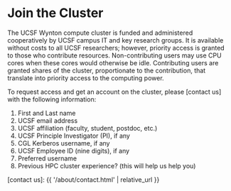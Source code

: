 # Join the Cluster

The UCSF Wynton compute cluster is funded and administered cooperatively by UCSF campus IT and key research groups.  It is available without costs to all UCSF researchers; however, priority access is granted to those who contribute resources.  Non-contributing users may use CPU cores when these cores would otherwise be idle.  Contributing users are granted shares of the cluster, proportionate to the contribution, that translate into priority access to the computing power.

To request access and get an account on the cluster, please [contact us] with the following information:

1. First and Last name
2. UCSF email address
3. UCSF affiliation (faculty, student, postdoc, etc.)
4. UCSF Principle Investigator (PI), if any
5. CGL Kerberos username, if any
6. UCSF Employee ID (nine digits), if any
7. Preferred username
8. Previous HPC cluster experience? (this will help us help you)

[contact us]: {{ '/about/contact.html' | relative_url }}
